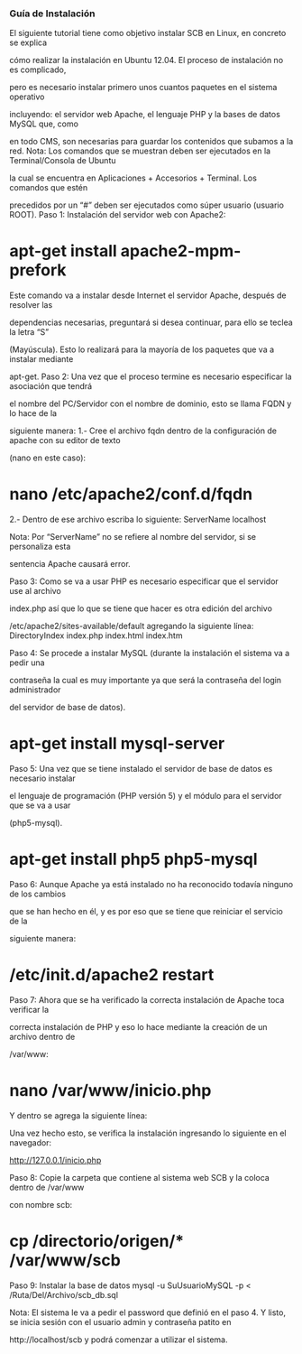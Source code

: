 
### Guía de Instalación

El siguiente tutorial tiene como objetivo instalar SCB en Linux, en concreto se explica 

cómo realizar la instalación en Ubuntu 12.04. El proceso de instalación no es complicado, 

pero es necesario instalar primero unos cuantos paquetes en el sistema operativo 

incluyendo: el servidor web Apache, el lenguaje PHP y la bases de datos MySQL que, como 

en todo CMS, son necesarias para guardar los contenidos que subamos a la red.
Nota: Los comandos que se muestran deben ser ejecutados en la Terminal/Consola de Ubuntu 

la cual se encuentra en Aplicaciones + Accesorios + Terminal. Los comandos que estén 

precedidos por un “#” deben ser ejecutados como súper usuario (usuario ROOT).
Paso 1: Instalación del servidor web con Apache2:
# apt-get install apache2-mpm-prefork

Este comando va a instalar desde Internet el servidor Apache, después de resolver las 

dependencias necesarias, preguntará si desea  continuar, para ello se teclea la letra “S” 

(Mayúscula). Esto lo realizará para la mayoría de los paquetes que va a instalar mediante 

apt-get.
Paso 2: Una vez que el proceso termine es necesario especificar la asociación que tendrá 

el nombre del PC/Servidor con el nombre de dominio, esto se llama FQDN y lo hace de la 

siguiente manera:
1.- Cree el archivo fqdn dentro de la configuración de apache con su editor de texto 

(nano en este caso):
# nano /etc/apache2/conf.d/fqdn

2.- Dentro de ese archivo escriba lo siguiente:
ServerName localhost

Nota: Por “ServerName” no se refiere al nombre del servidor, si se personaliza esta 

sentencia Apache causará error.

Paso 3: Como se va a usar PHP es necesario especificar que el servidor use al archivo 

index.php así que lo que se tiene que hacer es otra edición del archivo 

/etc/apache2/sites-available/default agregando la siguiente línea:
DirectoryIndex index.php index.html index.htm

 
Paso 4: Se procede a instalar MySQL (durante la instalación el sistema  va a pedir una 

contraseña la cual es muy importante ya que será la contraseña del login administrador 

del servidor de base de datos).
# apt-get install mysql-server

Paso 5: Una vez que se tiene instalado el servidor de base de datos es necesario instalar 

el lenguaje de programación (PHP versión 5) y el módulo para el servidor que se va a usar 

(php5-mysql).
# apt-get install php5 php5-mysql

Paso 6: Aunque Apache ya está instalado no ha reconocido todavía ninguno de los cambios 

que se han hecho en él, y es por eso que se tiene que reiniciar el servicio de la 

siguiente manera:
# /etc/init.d/apache2 restart

 
Paso 7: Ahora que se ha verificado la correcta instalación de Apache toca verificar la 

correcta instalación de PHP y eso lo hace mediante la creación de un archivo dentro de 

/var/www:
# nano /var/www/inicio.php

Y dentro se agrega la siguiente línea:
<? phpinfo(); ?>

Una vez hecho esto, se verifica la instalación ingresando lo siguiente en el navegador: 

http://127.0.0.1/inicio.php
 
Paso 8: Copie la carpeta que contiene al sistema web SCB y la coloca dentro de /var/www 

con nombre scb:
# cp /directorio/origen/* /var/www/scb


Paso 9: Instalar la base de datos 
mysql -u SuUsuarioMySQL -p < /Ruta/Del/Archivo/scb_db.sql

Nota: El sistema le va a pedir el password que definió en el paso 4.
Y listo, se inicia sesión con el usuario admin y contraseña patito en 

http://localhost/scb y podrá comenzar a utilizar el sistema.
